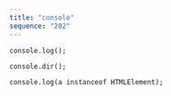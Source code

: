 ```yaml
---
title: "console"
sequence: "202"
---
```


```text
console.log();
```

```text
console.dir();
```

```text
console.log(a instanceof HTMLElement);
```


